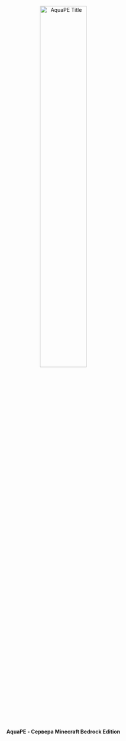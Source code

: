 <p align="center">
	<a href="#"><img src="https://github.com/AquaPE-TEAM/.github/assets/title.png" alt="AquaPE Title" title="AquaPE" loading="eager" width="50%" height="50%"/>
	</a><br>
	<b>AquaPE - Сервера Minecraft Bedrock Edition</b>
</p>
